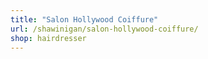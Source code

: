 ```yaml
---
title: "Salon Hollywood Coiffure"
url: /shawinigan/salon-hollywood-coiffure/
shop: hairdresser
---
```


